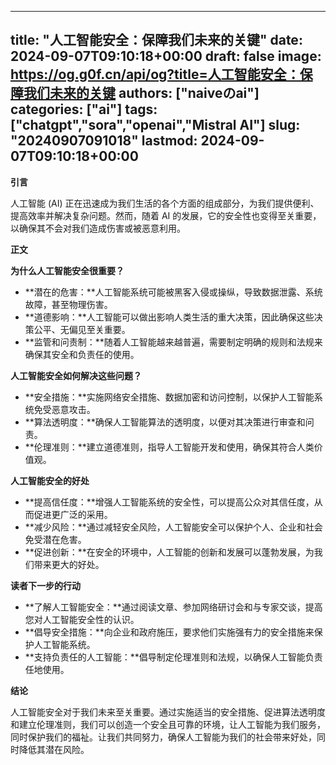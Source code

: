 
---
title: "人工智能安全：保障我们未来的关键"
date: 2024-09-07T09:10:18+00:00
draft: false
image: https://og.g0f.cn/api/og?title=人工智能安全：保障我们未来的关键
authors: ["naiveのai"]
categories: ["ai"]
tags: ["chatgpt","sora","openai","Mistral AI"]
slug: "20240907091018"
lastmod: 2024-09-07T09:10:18+00:00
---
**引言**

人工智能 (AI) 正在迅速成为我们生活的各个方面的组成部分，为我们提供便利、提高效率并解决复杂问题。然而，随着 AI 的发展，它的安全性也变得至关重要，以确保其不会对我们造成伤害或被恶意利用。

**正文**

**为什么人工智能安全很重要？**

* **潜在的危害：**人工智能系统可能被黑客入侵或操纵，导致数据泄露、系统故障，甚至物理伤害。
* **道德影响：**人工智能可以做出影响人类生活的重大决策，因此确保这些决策公平、无偏见至关重要。
* **监管和问责制：**随着人工智能越来越普遍，需要制定明确的规则和法规来确保其安全和负责任的使用。

**人工智能安全如何解决这些问题？**

* **安全措施：**实施网络安全措施、数据加密和访问控制，以保护人工智能系统免受恶意攻击。
* **算法透明度：**确保人工智能算法的透明度，以便对其决策进行审查和问责。
* **伦理准则：**建立道德准则，指导人工智能开发和使用，确保其符合人类价值观。

**人工智能安全的好处**

* **提高信任度：**增强人工智能系统的安全性，可以提高公众对其信任度，从而促进更广泛的采用。
* **减少风险：**通过减轻安全风险，人工智能安全可以保护个人、企业和社会免受潜在危害。
* **促进创新：**在安全的环境中，人工智能的创新和发展可以蓬勃发展，为我们带来更大的好处。

**读者下一步的行动**

* **了解人工智能安全：**通过阅读文章、参加网络研讨会和与专家交谈，提高您对人工智能安全性的认识。
* **倡导安全措施：**向企业和政府施压，要求他们实施强有力的安全措施来保护人工智能系统。
* **支持负责任的人工智能：**倡导制定伦理准则和法规，以确保人工智能负责任地使用。

**结论**

人工智能安全对于我们未来至关重要。通过实施适当的安全措施、促进算法透明度和建立伦理准则，我们可以创造一个安全且可靠的环境，让人工智能为我们服务，同时保护我们的福祉。让我们共同努力，确保人工智能为我们的社会带来好处，同时降低其潜在风险。